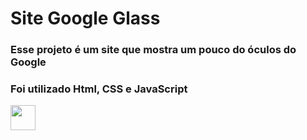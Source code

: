 # Site Google Glass
### Esse projeto é um site que mostra um pouco do óculos do Google

### Foi utilizado Html, CSS e JavaScript

<img src="projeto-glass-html5\_imagens\video-site-google-glass.gif" width="40" height="40" />
